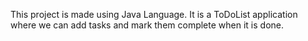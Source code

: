 This project is made using Java Language.
It is a ToDoList application where we can add tasks and mark them complete when it is done.
